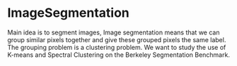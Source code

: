 # ImageSegmentation
Main idea is to segment images, Image segmentation means that we can group similar pixels together and give these grouped pixels the same label. The grouping problem is a clustering problem. We want to study the use of K-means and Spectral Clustering on the Berkeley Segmentation Benchmark.

